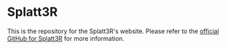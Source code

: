 # Splatt3R

This is the repository for the Splatt3R's website. Please refer to the [official GitHub for Splatt3R]() for more information.
